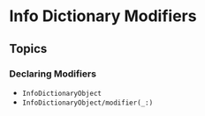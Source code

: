 # Info Dictionary Modifiers

## Topics

### Declaring Modifiers

- ``InfoDictionaryObject``
- ``InfoDictionaryObject/modifier(_:)``
